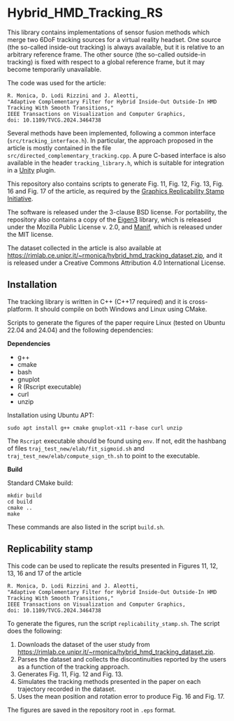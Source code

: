 Hybrid_HMD_Tracking_RS
======================

This library contains implementations of sensor fusion methods which merge two 6DoF tracking sources for a virtual reality headset. One source (the so-called inside-out tracking) is always available, but it is relative to an arbitrary reference frame. The other source (the so-called outside-in tracking) is fixed with respect to a global reference frame, but it may become temporarily unavailable.

The code was used for the article:

```
R. Monica, D. Lodi Rizzini and J. Aleotti,
"Adaptive Complementary Filter for Hybrid Inside-Out Outside-In HMD Tracking With Smooth Transitions,"
IEEE Transactions on Visualization and Computer Graphics,
doi: 10.1109/TVCG.2024.3464738
```

Several methods have been implemented, following a common interface (`src/tracking_interface.h`).
In particular, the approach proposed in the article is mostly contained in the file `src/directed_complementary_tracking.cpp`.
A pure C-based interface is also available in the header `tracking_library.h`, which is suitable for integration in a [Unity](https://unity.com/) plugin.

This repository also contains scripts to generate Fig. 11, Fig. 12, Fig. 13, Fig. 16 and Fig. 17 of the article, as required by the [Graphics Replicability Stamp Initiative](https://www.replicabilitystamp.org/).

The software is released under the 3-clause BSD license. For portability, the repository also contains a copy of the [Eigen3](https://eigen.tuxfamily.org/) library, which is released under the Mozilla Public License v. 2.0, and [Manif](https://artivis.github.io/manif/), which is released under the MIT license.

The dataset collected in the article is also available at <https://rimlab.ce.unipr.it/~rmonica/hybrid_hmd_tracking_dataset.zip>, and it is released under a Creative Commons Attribution 4.0 International License.

Installation
------------

The tracking library is written in C++ (C++17 required) and it is cross-platform. It should compile on both Windows and Linux using CMake.

Scripts to generate the figures of the paper require Linux (tested on Ubuntu 22.04 and 24.04) and the following dependencies:

**Dependencies**

- g++
- cmake
- bash
- gnuplot
- R (Rscript executable)
- curl
- unzip

Installation using Ubuntu APT:
```
sudo apt install g++ cmake gnuplot-x11 r-base curl unzip
```

The `Rscript` executable should be found using `env`. If not, edit the hashbang of files `traj_test_new/elab/fit_sigmoid.sh` and `traj_test_new/elab/compute_sign_th.sh` to point to the executable.

**Build**

Standard CMake build:

```
mkdir build
cd build
cmake ..
make
```

These commands are also listed in the script `build.sh`.

Replicability stamp
-------------------

This code can be used to replicate the results presented in Figures 11, 12, 13, 16 and 17 of the article
```
R. Monica, D. Lodi Rizzini and J. Aleotti,
"Adaptive Complementary Filter for Hybrid Inside-Out Outside-In HMD Tracking With Smooth Transitions," 
IEEE Transactions on Visualization and Computer Graphics,
doi: 10.1109/TVCG.2024.3464738
```

To generate the figures, run the script `replicability_stamp.sh`.
The script does the following:

1. Downloads the dataset of the user study from <https://rimlab.ce.unipr.it/~rmonica/hybrid_hmd_tracking_dataset.zip>.
2. Parses the dataset and collects the discontinuities reported by the users as a function of the tracking approach.
3. Generates Fig. 11, Fig. 12 and Fig. 13.
4. Simulates the tracking methods presented in the paper on each trajectory recorded in the dataset.
5. Uses the mean position and rotation error to produce Fig. 16 and Fig. 17.

The figures are saved in the repository root in `.eps` format.